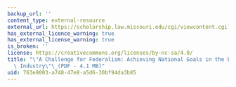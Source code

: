 ```yaml
---
backup_url: ''
content_type: external-resource
external_url: https://scholarship.law.missouri.edu/cgi/viewcontent.cgi?article=1394&context=jesl
has_external_licence_warning: true
has_external_license_warning: true
is_broken: ''
license: https://creativecommons.org/licenses/by-nc-sa/4.0/
title: "\"A Challenge for Federalism: Achieving National Goals in the Electricity\
  \ Industry\"\_(PDF - 4.1 MB)"
uid: 763e8003-a748-47e8-a5d6-30bf94da3b85
---
```

